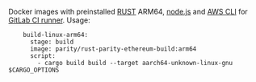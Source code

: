 Docker images with preinstalled [RUST](https://www.rust-lang.org/) ARM64, [node.js](https://nodejs.org) and [AWS CLI](https://aws.amazon.com/ru/cli/) for [GitLab CI runner](https://gitlab.com/gitlab-org/gitlab-ci-multi-runner).
Usage:
```
    build-linux-arm64:
      stage: build
      image: parity/rust-parity-ethereum-build:arm64
      script:
        - cargo build build --target aarch64-unknown-linux-gnu $CARGO_OPTIONS
```
